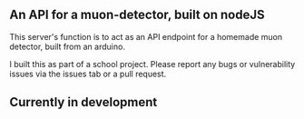 ## An API for a muon-detector, built on nodeJS

This server's function is to act as an API endpoint for a homemade muon detector, built from an arduino.

I built this as part of a school project. Please report any bugs or vulnerability issues via the issues tab or a pull request.

## **Currently in development**
